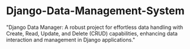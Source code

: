 # Django-Data-Management-System
"Django Data Manager: A robust project for effortless data handling with Create, Read, Update, and Delete (CRUD) capabilities, enhancing data interaction and management in Django applications."
